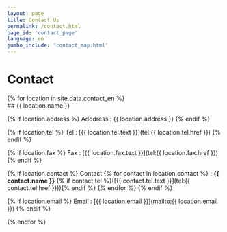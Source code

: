 ```yaml
---
layout: page
title: Contact Us
permalink: /contact.html
page_id: 'contact_page'
language: en
jumbo_include: 'contact_map.html'
---
```


# Contact

<div class="row">
{% for location in site.data.contact_en %}
<div class="col-md-6 my-4">
## {{ location.name }}

{% if location.address %}
Adddress
: {{ location.address }}
{% endif %}


{% if location.tel %}
Tel
: [{{ location.tel.text }}](tel:{{ location.tel.href }})
{% endif %}


{% if location.fax %}
Fax
: [{{ location.fax.text }}](tel:{{ location.fax.href }})
{% endif %}


{% if location.contact %}
Contact
{% for contact in location.contact %}
: **{{ contact.name }}** {% if contact.tel %}([{{ contact.tel.text }}](tel:{{ contact.tel.href }})){% endif %}
{% endfor %}
{% endif %}


{% if location.email %}
Email
: [{{ location.email }}](mailto:{{ location.email }})
{% endif %}

</div>
{% endfor %}

</div>